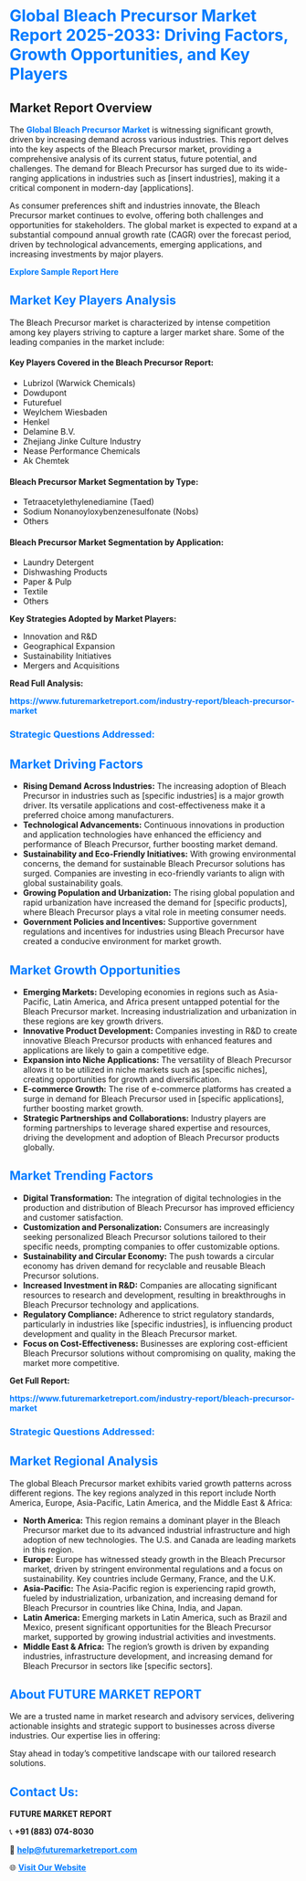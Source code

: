 <h1 style="color: #007BFF;">Global Bleach Precursor Market Report 2025-2033: Driving Factors, Growth Opportunities, and Key Players</h1>

<section id="overview">
<h2>Market Report Overview</h2>
<p>The <a href="https://www.futuremarketreport.com/industry-report/bleach-precursor-market" style="color: #007BFF; text-decoration: none;"><strong>Global Bleach Precursor Market</strong></a> is witnessing significant growth, driven by increasing demand across various industries. This report delves into the key aspects of the Bleach Precursor market, providing a comprehensive analysis of its current status, future potential, and challenges. The demand for Bleach Precursor has surged due to its wide-ranging applications in industries such as [insert industries], making it a critical component in modern-day [applications].</p>
<p>As consumer preferences shift and industries innovate, the Bleach Precursor market continues to evolve, offering both challenges and opportunities for stakeholders. The global market is expected to expand at a substantial compound annual growth rate (CAGR) over the forecast period, driven by technological advancements, emerging applications, and increasing investments by major players.</p>
</section>

<section id="overview">
<p><a href="https://www.futuremarketreport.com/request-sample/reportId=31330" style="color: #007BFF; text-decoration: none;"><strong>Explore Sample Report Here</strong></a></p>
</section>

<section id="key-players">
<h2 style="color: #007BFF;">Market Key Players Analysis</h2>
<p>The Bleach Precursor market is characterized by intense competition among key players striving to capture a larger market share. Some of the leading companies in the market include:</p>
<h4>Key Players Covered in the Bleach Precursor Report:</h4>
<ul><li>Lubrizol (Warwick Chemicals)</li><li>Dowdupont</li><li>Futurefuel</li><li>Weylchem Wiesbaden</li><li>Henkel</li><li>Delamine B.V.</li><li>Zhejiang Jinke Culture Industry</li><li>Nease Performance Chemicals</li><li>Ak Chemtek</li></ul>
<h4>Bleach Precursor Market Segmentation by Type:</h4>
<ul><li>Tetraacetylethylenediamine (Taed)</li><li>Sodium Nonanoyloxybenzenesulfonate (Nobs)</li><li>Others</li></ul>

<h4>Bleach Precursor Market Segmentation by Application:</h4>
<ul><li>Laundry Detergent</li><li>Dishwashing Products</li><li>Paper &amp; Pulp</li><li>Textile</li><li>Others</li></ul>
<p><strong>Key Strategies Adopted by Market Players:</strong></p>
<ul>
<li>Innovation and R&D</li>
<li>Geographical Expansion</li>
<li>Sustainability Initiatives</li>
<li>Mergers and Acquisitions</li>
</ul>
</section>

<section>
<p><strong>Read Full Analysis: </strong></p><a href="https://www.futuremarketreport.com/industry-report/bleach-precursor-market" style="color: #007BFF; text-decoration: none;"><strong>https://www.futuremarketreport.com/industry-report/bleach-precursor-market</strong></a>
<h3 style="color: #007BFF;">Strategic Questions Addressed:</h3>
</section>

<section id="driving-factors">
<h2 style="color: #007BFF;">Market Driving Factors</h2>
<ul>
<li><strong>Rising Demand Across Industries:</strong> The increasing adoption of Bleach Precursor in industries such as [specific industries] is a major growth driver. Its versatile applications and cost-effectiveness make it a preferred choice among manufacturers.</li>
<li><strong>Technological Advancements:</strong> Continuous innovations in production and application technologies have enhanced the efficiency and performance of Bleach Precursor, further boosting market demand.</li>
<li><strong>Sustainability and Eco-Friendly Initiatives:</strong> With growing environmental concerns, the demand for sustainable Bleach Precursor solutions has surged. Companies are investing in eco-friendly variants to align with global sustainability goals.</li>
<li><strong>Growing Population and Urbanization:</strong> The rising global population and rapid urbanization have increased the demand for [specific products], where Bleach Precursor plays a vital role in meeting consumer needs.</li>
<li><strong>Government Policies and Incentives:</strong> Supportive government regulations and incentives for industries using Bleach Precursor have created a conducive environment for market growth.</li>
</ul>
</section>

<section id="growth-opportunities">
<h2 style="color: #007BFF;">Market Growth Opportunities</h2>
<ul>
<li><strong>Emerging Markets:</strong> Developing economies in regions such as Asia-Pacific, Latin America, and Africa present untapped potential for the Bleach Precursor market. Increasing industrialization and urbanization in these regions are key growth drivers.</li>
<li><strong>Innovative Product Development:</strong> Companies investing in R&D to create innovative Bleach Precursor products with enhanced features and applications are likely to gain a competitive edge.</li>
<li><strong>Expansion into Niche Applications:</strong> The versatility of Bleach Precursor allows it to be utilized in niche markets such as [specific niches], creating opportunities for growth and diversification.</li>
<li><strong>E-commerce Growth:</strong> The rise of e-commerce platforms has created a surge in demand for Bleach Precursor used in [specific applications], further boosting market growth.</li>
<li><strong>Strategic Partnerships and Collaborations:</strong> Industry players are forming partnerships to leverage shared expertise and resources, driving the development and adoption of Bleach Precursor products globally.</li>
</ul>
</section>

<section id="trending-factors">
<h2 style="color: #007BFF;">Market Trending Factors</h2>
<ul>
<li><strong>Digital Transformation:</strong> The integration of digital technologies in the production and distribution of Bleach Precursor has improved efficiency and customer satisfaction.</li>
<li><strong>Customization and Personalization:</strong> Consumers are increasingly seeking personalized Bleach Precursor solutions tailored to their specific needs, prompting companies to offer customizable options.</li>
<li><strong>Sustainability and Circular Economy:</strong> The push towards a circular economy has driven demand for recyclable and reusable Bleach Precursor solutions.</li>
<li><strong>Increased Investment in R&D:</strong> Companies are allocating significant resources to research and development, resulting in breakthroughs in Bleach Precursor technology and applications.</li>
<li><strong>Regulatory Compliance:</strong> Adherence to strict regulatory standards, particularly in industries like [specific industries], is influencing product development and quality in the Bleach Precursor market.</li>
<li><strong>Focus on Cost-Effectiveness:</strong> Businesses are exploring cost-efficient Bleach Precursor solutions without compromising on quality, making the market more competitive.</li>
</ul>
</section>

<section>
<p><strong>Get Full Report: </strong></p><a href="https://www.futuremarketreport.com/industry-report/bleach-precursor-market" style="color: #007BFF; text-decoration: none;"><strong>https://www.futuremarketreport.com/industry-report/bleach-precursor-market</strong></a>
<h3 style="color: #007BFF;">Strategic Questions Addressed:</h3>
</section>


<section id="regional-analysis">
<h2 style="color: #007BFF;">Market Regional Analysis</h2>
<p>The global Bleach Precursor market exhibits varied growth patterns across different regions. The key regions analyzed in this report include North America, Europe, Asia-Pacific, Latin America, and the Middle East & Africa:</p>
<ul>
<li><strong>North America:</strong> This region remains a dominant player in the Bleach Precursor market due to its advanced industrial infrastructure and high adoption of new technologies. The U.S. and Canada are leading markets in this region.</li>
<li><strong>Europe:</strong> Europe has witnessed steady growth in the Bleach Precursor market, driven by stringent environmental regulations and a focus on sustainability. Key countries include Germany, France, and the U.K.</li>
<li><strong>Asia-Pacific:</strong> The Asia-Pacific region is experiencing rapid growth, fueled by industrialization, urbanization, and increasing demand for Bleach Precursor in countries like China, India, and Japan.</li>
<li><strong>Latin America:</strong> Emerging markets in Latin America, such as Brazil and Mexico, present significant opportunities for the Bleach Precursor market, supported by growing industrial activities and investments.</li>
<li><strong>Middle East & Africa:</strong> The region’s growth is driven by expanding industries, infrastructure development, and increasing demand for Bleach Precursor in sectors like [specific sectors].</li>
</ul>
</section>

<footer>
<h2 style="color: #007BFF;">About FUTURE MARKET REPORT</h2>
<p>We are a trusted name in market research and advisory services, delivering actionable insights and strategic support to businesses across diverse industries. Our expertise lies in offering:</p>

<p>Stay ahead in today’s competitive landscape with our tailored research solutions.</p>

<h2 style="color: #007BFF;">Contact Us:</h2>
<p><strong>FUTURE MARKET REPORT</strong></p>
<p>📞 <strong>+91 (883) 074-8030</strong></p>
<p>📧 <strong><a href="mailto:help@futuremarketreport.com" style="color: #007BFF;">help@futuremarketreport.com</a></strong></p>
<p>🌐 <strong><a href="https://www.futuremarketreport.com/" style="color: #007BFF;">Visit Our Website</a></strong></p>
</footer>